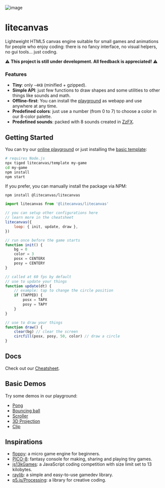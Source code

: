 ![image](https://github.com/litecanvas/game-engine/assets/1798830/35119449-cd75-45d2-a806-462cd323cc14)

# litecanvas

Lightweight HTML5 canvas engine suitable for small games and animations for people who enjoy coding: there is no fancy interface, no visual helpers, no gui tools... just coding.

:warning: **This project is still under development. All feedback is appreciated!** :warning:

### Features

-   **Tiny**: only `~4KB` (minified + gzipped).
-   **Simple API**: just few functions to draw shapes and some utilities to other things like sounds and math.
-   **Offline-first**: You can install the [playground](https://litecanvas.js.org/) as webapp and use anywhere at any time.
-   **Predefined colors**: just use a number (from 0 to 7) to choose a color in our 8-color palette.
-   **Predefined sounds**: packed with 8 sounds created in [ZzFX](https://killedbyapixel.github.io/ZzFX/).

## Getting Started

You can try our [online playground](https://litecanvas.github.io) or just installing the [basic template](https://github.com/litecanvas/template):

```sh
# requires Node.js
npx tiged litecanvas/template my-game
cd my-game
npm install
npm start
```

If you prefer, you can manually install the package via NPM:

```
npm install @litecanvas/litecanvas
```

```js
import litecanvas from '@litecanvas/litecanvas'

// you can setup other configurations here
// learn more in the cheatsheet
litecanvas({
    loop: { init, update, draw },
})

// run once before the game starts
function init() {
    bg = 0
    color = 3
    posx = CENTERX
    posy = CENTERY
}

// called at 60 fps by default
// use to update your things
function update(dt) {
    // example: tap to change the circle position
    if (TAPPED) {
        posx = TAPX
        posy = TAPY
    }
}

// use to draw your things
function draw() {
    clear(bg) // clear the screen
    circfill(posx, posy, 50, color) // draw a circle
}
```

## Docs

Check out our [Cheatsheet](https://litecanvas.js.org/about.html).

## Basic Demos

Try some demos in our playground:

-   [Pong](https://litecanvas.js.org?c=eJyVVe9S2kAQ%2F85TbD8lKZHQgNTSYoepKHZacZRR%2BRiTC1wNCZM7xKnaV%2BgT9Fsfos%2FTF%2BgrdPfuEoLVzvgB2L3d%2B%2B2f%2B%2B2ScMnCIL0OhH1bA1jxSM660PKbLmozxqcz2YX2TrN279Rq8TINJc9S4CmXtgN0YxFE59CDV35TK0NStrV8QXLTGCaotFukRExIMpEHqpdBkpD6YXA0HpwUJ5PyZAJbMBwcHgzH4EHbmE%2F5V1ZEIr2fThM6UPg8V5G1ODGiWDAWoeyrhESY5YV%2FwmMmUG6hLNmNNNiqIiGDXKp7cZAIVsMjz4MkCyIIIFwKmc0hzlJJMHi4j6JtnfLkSoQ5Y6nlgjWTciG6nkduojFFRMnDRpjNPeGJ0tO7bnvznY8XX%2BKz47jjX%2FD911ejLf5m8ukoCVaNVRbHPqLZORMO9HZV7wF4bE4o7%2FhhcAd98N3uKy%2B3XESBZHYk9evR%2FU%2Bj%2Ft7h0YEDOZPLPH1rjl%2BY0h0Tat2Jcf%2F4eLCnDvUVCmNumV72sLMFIDVsGswZZNcsf286OAvSCB%2BMp4ulFOYu4apEdMCCJt%2B%2BkeUCWaC45oGv6jJAc0QFOWNkREQDpcj3ArNQIAWioWTC8oXycLXZhWajuV0FjbLUkugnK8ioBiaUbm811Dsq18ATbRhyZW2t68x34fxwbzwsHZVmyqoZNE39%2Bprju4b7RQ3FtLzqNEudKP5aqwWX9e%2BWYj6%2BXXxTfRl4Dy3obvZRE0PBwSITnNhSDme9p4fqpZmilxDJck61cbJp1KCXGfLOgCL5NvpmkKuV6obc3Zmo70pbSQmVRA%2B21mWZd6t279F7xRrYuKWzDGcsvNJJhlmScEGDsuJytskptOUslDpxVxfvlqGqkuYW7Tz1fa6%2Bh86DbIoi1Caq06Ys02vq9KqDG%2BXByqzcEJmYa59nzC9tiCDh09S2QpZKltNumnMqUC0K7WGbLewWyxedcPpgPILTcf9kjJdaLvi6f2uaa3Lt0hTcmsUQypgnif14LxBFxwx5Hiq%2Fp7racWplcgJP7GJDOw%2BrUvVSUbiUF9WS8M8M6GP9%2FvHzz6%2FvYCHrVMIutCtuSoJyKvGPyzVHfinZFl1WT%2BY0sJBTiml3cIM4hUtL%2FVb685z2P1HhP6%2BC%2BfnbCHDQ%2FzyA0dngxCo7%2Bg8M%2Bm7%2FD6quoVRRXSjrM4DEwr8WGke1)
-   [Bouncing ball](https://litecanvas.js.org?c=eJxtUj1vgzAQ3fkVNxpCAklbqRWlQ9WqZI%2FU2TImsuQCAkOLkvz3GvsKDs3gwff8Pu7OUijOaNnTlvieJ7mCumqFElUJKfSckW0ch%2Fr4Buu5rJhQQ2Jux4b206WhuehaTbp%2F9LyiK5nREKVQxIeTBxMXdT%2F3b4cs2IXZ%2B%2F4jO0Q7P9FvUBGfxAhq6OJodnVOFSe5srp%2FeTc%2FsEonF30LIFcuPlzhg8WdYFYAI8x8h%2BHAMz2K4LXS2ThURQE8P%2FJWV0UBZE62wum8gGkbzmcn9hrBZ4htR1eRghTW2%2BRGNd48PZiyM4AUmKRfteMc4mJC64xeviZelil1fzDlxMkv8wwmz3%2FrcWWWgg7GwN1a3tBv%2FAlMtiQ2%2B2aiYYWQ0g08a4YY%2FW7xAca%2FoRsbrFrDVdeUcBor2vIXzlHggw%3D%3D)
-   [Scroller](https://litecanvas.js.org?c=eJxVkFFLwzAUhd%2F7K64PsjSJNZ0WBroHYQMFHwQHe45ttgayVJpbLcr%2BuzfrurmHJOSec757E2fRlNp%2F6cDSJNl0vkTbeLDeIrAUfhOAnQlBbw3MYbI2rmx2BrABdwpeTcjUk7x%2BWayek%2F0%2FTPdZaTTAKhxQSK7l69Pb%2B3JBt2B%2FzBi7PXbJnPFbrEmtSSrUAX0zh7xQwKHCC3zV6u9xytIZ3TJFjwDYNC0wZxAsMdQDHY9wyaeaEEMQIDoxjoaCqSznNj2VaaFpSRrjofsI2DIrIT%2B7ysY1B5Pu2Z0kFi%2BuZ4OMpsf4Tha3c4lFay9hqlJhedS4ymYSajFVIljPiHGf8loeJ5BDjwjY0xf8AaGafqQ%3D)
-   [3D Projection](https://litecanvas.js.org?c=eJyNVU2P2jAQvfMrpodqnWI%2By6kt7WW3hVulrtTuRjk4JCyG4CDHFJYV%2F73jj5CYDUslROx579njGc844yqdMfGXFSRoteZbMVM8F8AFVySAlxZAxkW644lakGGA04IfUhjD7%2Bnt%2FQS%2BwuRu%2BmNyD9%2FKQQ9G8MmhOEbBRubL1K46hhANAOGAQh9%2FEbVTHA%2F8qbaYaaRXyLlQRaXuaB8o1D8RhV4Pwj2FZwqHyPKaaHWkAehcQ2oEf7GLwGt7pxGIqliliT6sNjDxlOlw91vHWna2m4SplCTKZsiS2sjq9gctNMxzCSRLFXAt%2FYyfLy6I3SwVT2qBpnbbigFmuSgU4jrChjVcMyX5nnS7XasKeRQYql5T5opZD5G23mbEGNCtP8Q4ElC9luVf5D6cuI5yhf%2FYzHeul1Eb3lbK6tqdaU5sPJU%2BcSVG%2BOjFOZFs56pglhWkH5gUYUSIvaLff%2F6iMAp0yDfbYkE0riQTRabTUxbBkFbFYUqoKT2j85QIdIpwCoRDGwYBvIcRrZwNfBpSECU1bmBNlwQUeAPhaIptg%2BeoR6EUMQoxdfeoag3EXREWhX39KxnaMPAM8TkjPjE%2B%2Bju6FOoNXfRNntksz%2FQlZahxF7nCZL4z2DkQO1HcIIqdKC4BRPgciN3o3XhsGQGoBX4B%2ByDcSZlLcjPFjpnxBGylpMWNuQR2VZkWZfk2Zdp46mUbBfYuhrZxnVRLq1qiyhwDh5XKVmOxXZv2YC0n5coqV3o%2Fq1zVlWB0bR1KHoWrCD5gfFZRuIwc4ei%2B1jW043ooaZXYUR9XpmorheZ42av6gWQJx2qw%2Bzr2xRdglhcngWmnojatE33El%2FVdK23y5%2BEtf86W8Xe58E6d%2B%2Bg784Ynj%2F%2FvyaU4XA%2FCq4e07onX592r6TsT7rEuw2f9d4i0%2BB%2FEGGLo)
-   [Clip](https://litecanvas.js.org?c=eJyNUMFKw0AQvecr5rhrF9nUlh7UQ6GxKYgEWlAJOaTJxg6ETchuNVX67042MdSDIOyy7z123sy8Eq3KUv2eGsY9rzjqzGKlATVaxuHLA2jhHnwpCZ0ILeYeoX3VKkMsTogUVQOsVBaQFHlLzx3MZQcmk95iKLiuj%2BbA4ibVOTIp4Hmz2oVcwCiEwWYd7kZlJmDBE04GZ%2B98MdyxzlOrWG57dyyA7ZZRtHla%2F7TrZibpxZFTT16dD4DBT0VKujfMoGbB4zLaBivO4Yqmhonb9bJb3qQfQxRZaZjs5nGLcKdgnWGTsVbASThvPny84X9k02dRKv1mD79CalRmCyxL5n7EmMQyETASn8h03t9RnLp8%2Btp%2F1Pl8SKGuareAVa3toqfzEG0FzDgt%2Fw2DoJGU)

## Inspirations

-   [floppy](https://github.com/lpagg/floppy): a micro game engine for beginners.
-   [PICO-8](https://www.lexaloffle.com/pico-8.php): fantasy console for making, sharing and playing tiny games.
-   [js13kGames](https://js13kgames.com/): a JavaScript coding competition with size limit set to 13 kilobytes.
-   [raylib](https://www.raylib.com/): a simple and easy-to-use gamedev library.
-   [p5.js/Processing](https://p5js.org/): a library for creative coding.
